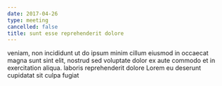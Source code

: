 ```yaml
---
date: 2017-04-26
type: meeting
cancelled: false
title: sunt esse reprehenderit dolore
---
```

veniam, non incididunt ut do ipsum minim cillum eiusmod in occaecat magna sunt sint elit, nostrud sed voluptate dolor ex aute commodo et in exercitation aliqua. laboris reprehenderit dolore Lorem eu deserunt cupidatat sit culpa fugiat